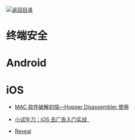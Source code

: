 [![返回目录](https://parg.co/UGo)](https://parg.co/b4z)

# 终端安全

# Android

# iOS

* [MAC 软件破解初探—Hopper Disassembler 使用](http://www.52pojie.cn/thread-226930-1-1.html)

- [小试牛刀：iOS 去广告入门实战  ](http://www.freebuf.com/articles/terminal/77386.html)

* [Reveal](http://revealapp.com/)
